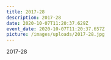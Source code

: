 ```yaml
---
title: 2017-28
description: 2017-28
date: 2020-10-07T11:20:37.629Z
event_date: 2020-10-07T11:20:37.657Z
picture: /images/uploads/2017-28.jpg
---
```

2017-28